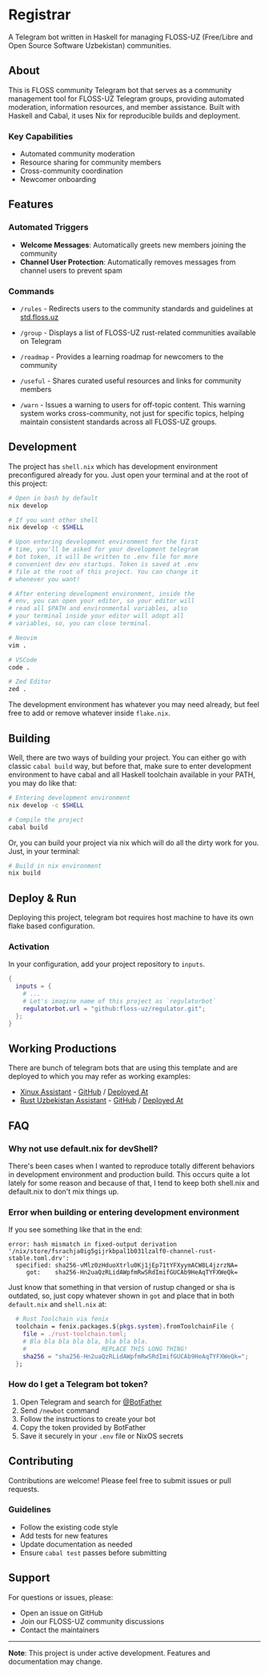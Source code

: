 # Registrar

A Telegram bot written in Haskell for managing FLOSS-UZ (Free/Libre and Open Source Software Uzbekistan) communities.

## About

This is FLOSS community Telegram bot that serves as a community management tool for FLOSS-UZ Telegram groups, providing automated moderation, information resources, and member assistance. Built with Haskell and Cabal, it uses Nix for reproducible builds and deployment.

### Key Capabilities
- Automated community moderation
- Resource sharing for community members
- Cross-community coordination
- Newcomer onboarding

## Features

### Automated Triggers
- **Welcome Messages**: Automatically greets new members joining the community
- **Channel User Protection**: Automatically removes messages from channel users to prevent spam

### Commands

- `/rules` -
Redirects users to the community standards and guidelines at [std.floss.uz](https://std.floss.uz)

- `/group` -
Displays a list of FLOSS-UZ rust-related communities available on Telegram

- `/roadmap` -
Provides a learning roadmap for newcomers to the community

- `/useful` -
Shares curated useful resources and links for community members

- `/warn` -
Issues a warning to users for off-topic content. This warning system works cross-community, not just for specific topics, helping maintain consistent standards across all FLOSS-UZ groups.

## Development

The project has `shell.nix` which has development environment preconfigured already for you. Just open your terminal and at the root of this project:

```bash
# Open in bash by default
nix develop

# If you want other shell
nix develop -c $SHELL

# Upon entering development environment for the first
# time, you'll be asked for your development telegram
# bot token, it will be written to .env file for more
# convenient dev env startups. Token is saved at .env
# file at the root of this project. You can change it
# whenever you want!

# After entering development environment, inside the
# env, you can open your editor, so your editor will
# read all $PATH and environmental variables, also
# your terminal inside your editor will adopt all
# variables, so, you can close terminal.

# Neovim
vim .

# VSCode
code .

# Zed Editor
zed .
```

The development environment has whatever you may need already, but feel free to add or remove whatever inside `flake.nix`.

## Building

Well, there are two ways of building your project. You can either go with classic `cabal build` way, but before that, make sure to enter development environment to have cabal and all Haskell toolchain available in your PATH, you may do like that:

```bash
# Entering development environment
nix develop -c $SHELL

# Compile the project
cabal build
```

Or, you can build your project via nix which will do all the dirty work for you. Just, in your terminal:

```bash
# Build in nix environment
nix build
```

## Deploy & Run

Deploying this project, telegram bot requires host machine to have its own flake based configuration.

### Activation

In your configuration, add your project repository to `inputs`.

```nix
{
  inputs = {
    # ...
    # Let's imagine name of this project as `regulatorbot`
    regulatorbot.url = "github:floss-uz/regulator.git";
  };
}
```

## Working Productions

There are bunch of telegram bots that are using this template and are deployed to which you may refer as working examples:

- [Xinux Assistant](https://t.me/xinuxmgrbot) - [GitHub](https://github.com/xinux-org/telegram) / [Deployed At](https://github.com/kolyma-labs/instances/blob/main/nixos/kolyma-2/services/xinux.nix)
- [Rust Uzbekistan Assistant](https://t.me/rustaceanbot) - [GitHub](https://github.com/rust-lang-uz/telegram) / [Deployed At](https://github.com/kolyma-labs/instances/blob/main/nixos/kolyma-2/services/rustina.nix)

## FAQ

### Why not use default.nix for devShell?

There's been cases when I wanted to reproduce totally different behaviors in development environment and production build. This occurs quite a lot lately for some reason and because of that, I tend to keep both shell.nix and default.nix to don't mix things up.

### Error when building or entering development environment

If you see something like that in the end:

```
error: hash mismatch in fixed-output derivation '/nix/store/fsrachja0ig5gijrkbpal1b031lzalf0-channel-rust-stable.toml.drv':
  specified: sha256-vMlz0zHduoXtrlu0Kj1jEp71tYFXyymACW8L4jzrzNA=
     got:    sha256-Hn2uaQzRLidAWpfmRwSRdImifGUCAb9HeAqTYFXWeQk=
```

Just know that something in that version of rustup changed or sha is outdated, so, just copy whatever shown in `got` and place that in both `default.nix` and `shell.nix` at:

```nix
  # Rust Toolchain via fenix
  toolchain = fenix.packages.${pkgs.system}.fromToolchainFile {
    file = ./rust-toolchain.toml;
    # Bla bla bla bla bla, bla bla bla.
    #                     REPLACE THIS LONG THING!
    sha256 = "sha256-Hn2uaQzRLidAWpfmRwSRdImifGUCAb9HeAqTYFXWeQk=";
  };
```

### How do I get a Telegram bot token?

1. Open Telegram and search for [@BotFather](https://t.me/botfather)
2. Send `/newbot` command
3. Follow the instructions to create your bot
4. Copy the token provided by BotFather
5. Save it securely in your `.env` file or NixOS secrets

## Contributing

Contributions are welcome! Please feel free to submit issues or pull requests.

### Guidelines
- Follow the existing code style
- Add tests for new features
- Update documentation as needed
- Ensure `cabal test` passes before submitting

## Support

For questions or issues, please:
- Open an issue on GitHub
- Join our FLOSS-UZ community discussions
- Contact the maintainers

---

**Note**: This project is under active development. Features and documentation may change.

[Xinux Community]: https://github.com/xinux-org
[available default options]: #available-default-options